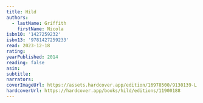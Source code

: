 ```yaml
---
title: Hild
authors:
  - lastName: Griffith
    firstName: Nicola
isbn10: '1427259232'
isbn13: '9781427259233'
read: 2023-12-18
rating:
yearPublished: 2014
reading: false
asin:
subtitle:
narrators:
coverImageUrl: https://assets.hardcover.app/edition/16978500/9130139-L.jpg
hardcoverUrl: https://hardcover.app/books/hild/editions/11900188
---
```

